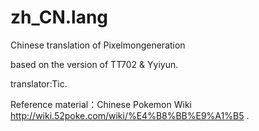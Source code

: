 # zh_CN.lang
 Chinese translation of  Pixelmongeneration
 
 based on the version of TT702 & Yyiyun.
 
 translator:Tic.   
 
 Reference material：Chinese Pokemon Wiki http://wiki.52poke.com/wiki/%E4%B8%BB%E9%A1%B5 .

